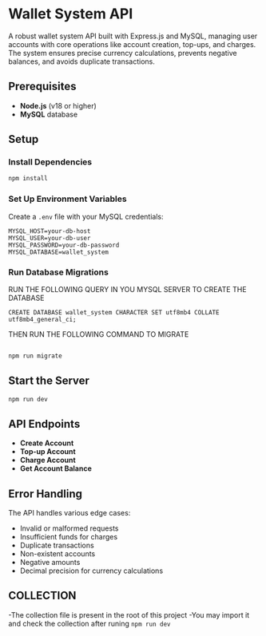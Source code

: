 # Wallet System API

A robust wallet system API built with Express.js and MySQL, managing user accounts with core operations like account creation, top-ups, and charges. The system ensures precise currency calculations, prevents negative balances, and avoids duplicate transactions.

## Prerequisites

- **Node.js** (v18 or higher)
- **MySQL** database

## Setup

### Install Dependencies

```sh
npm install
```

### Set Up Environment Variables

Create a `.env` file with your MySQL credentials:

```
MYSQL_HOST=your-db-host
MYSQL_USER=your-db-user
MYSQL_PASSWORD=your-db-password
MYSQL_DATABASE=wallet_system
```

### Run Database Migrations

RUN THE FOLLOWING QUERY IN YOU MYSQL SERVER TO CREATE THE DATABASE

```
CREATE DATABASE wallet_system CHARACTER SET utf8mb4 COLLATE utf8mb4_general_ci;

```
THEN RUN THE FOLLOWING COMMAND TO MIGRATE


```sh

npm run migrate
```

## Start the Server

```sh
npm run dev
```

## API Endpoints

- **Create Account**
- **Top-up Account**
- **Charge Account**
- **Get Account Balance**

## Error Handling

The API handles various edge cases:

- Invalid or malformed requests
- Insufficient funds for charges
- Duplicate transactions
- Non-existent accounts
- Negative amounts
- Decimal precision for currency calculations

## COLLECTION

 -The collection file is present in the root of this project
 -You may import it and check the collection after runing ``` npm run dev ```

